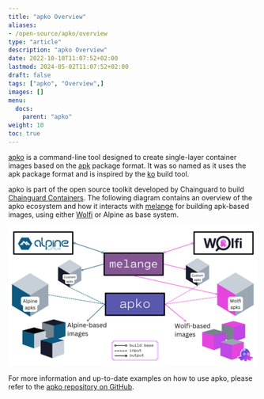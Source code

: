 ```yaml
---
title: "apko Overview"
aliases:
- /open-source/apko/overview
type: "article"
description: "apko Overview"
date: 2022-10-10T11:07:52+02:00
lastmod: 2024-05-02T11:07:52+02:00
draft: false
tags: ["apko", "Overview",]
images: []
menu:
  docs:
    parent: "apko"
weight: 10
toc: true
---
```


[apko](http://github.com/chainguard-dev/apko) is a command-line tool designed to create single-layer container images based on the [apk](https://wiki.alpinelinux.org/wiki/Package_management) package format. It was so named as it uses the apk package format and is inspired by the [ko](https://github.com/google/ko) build tool.

apko is part of the open source toolkit developed by Chainguard to build [Chainguard Containers](/chainguard/chainguard-images/overview/). The following diagram contains an overview of the apko ecosystem and how it interacts with [melange](/open-source/build-tools/melange/overview/) for building apk-based images, using either [Wolfi](/open-source/wolfi/overview/) or Alpine as base system.

![The following image contains an overview of the apko ecosystem and how it interacts with melange for building apk-based images, using either Alpine or Wolfi as base system.](apko_melange_ecosystem.png)

For more information and up-to-date examples on how to use apko, please refer to the [apko repository on GitHub](http://github.com/chainguard-dev/apko).
